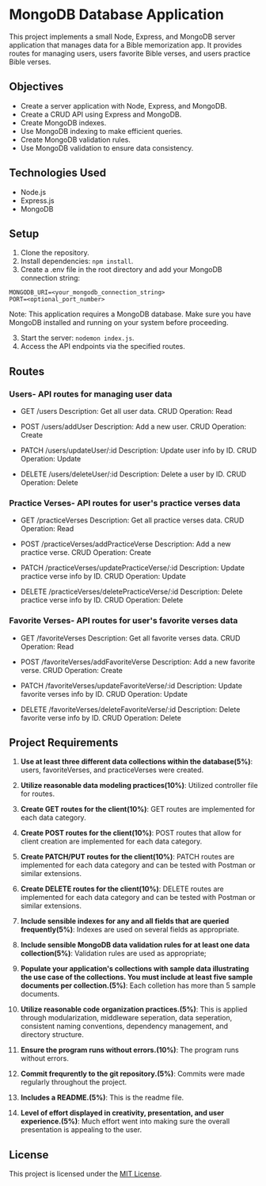 # MongoDB Database Application

This project implements a small Node, Express, and MongoDB server application that manages data for a Bible memorization app. It provides routes for managing users, users favorite Bible verses, and users practice Bible verses.

## Objectives

- Create a server application with Node, Express, and MongoDB.
- Create a CRUD API using Express and MongoDB.
- Create MongoDB indexes.
- Use MongoDB indexing to make efficient queries.
- Create MongoDB validation rules.
- Use MongoDB validation to ensure data consistency.

## Technologies Used
- Node.js
- Express.js
- MongoDB

## Setup

1. Clone the repository.
2. Install dependencies: `npm install`.
3. Create a .env file in the root directory and add your MongoDB connection string:
```
MONGODB_URI=<your_mongodb_connection_string>
PORT=<optional_port_number>
```

Note: This application requires a MongoDB database. Make sure you have MongoDB installed and running on your system before proceeding.

3. Start the server: `nodemon index.js`.
4. Access the API endpoints via the specified routes.

## Routes
### Users- API routes for managing user data

- GET /users
Description: Get all user data.
CRUD Operation: Read

- POST /users/addUser
Description: Add a new user.
CRUD Operation: Create

- PATCH /users/updateUser/:id
Description: Update user info by ID.
CRUD Operation: Update

- DELETE /users/deleteUser/:id
Description: Delete a user by ID.
CRUD Operation: Delete

### Practice Verses- API routes for user's practice verses data

- GET /practiceVerses
Description: Get all practice verses data.
CRUD Operation: Read

- POST /practiceVerses/addPracticeVerse
Description: Add a new practice verse.
CRUD Operation: Create

- PATCH /practiceVerses/updatePracticeVerse/:id
Description: Update practice verse info by ID.
CRUD Operation: Update

- DELETE /practiceVerses/deletePracticeVerse/:id
Description: Delete practice verse info by ID.
CRUD Operation: Delete

### Favorite Verses- API routes for user's favorite verses data

- GET /favoriteVerses
Description: Get all favorite verses data.
CRUD Operation: Read

- POST /favoriteVerses/addFavoriteVerse
Description: Add a new favorite verse.
CRUD Operation: Create

- PATCH /favoriteVerses/updateFavoriteVerse/:id
Description: Update favorite verses info by ID.
CRUD Operation: Update

- DELETE /favoriteVerses/deleteFavoriteVerse/:id
Description: Delete favorite verse info by ID.
CRUD Operation: Delete


## Project Requirements

1. **Use at least three different data collections within the database(5%)**: users, favoriteVerses, and practiceVerses were created. 

2. **Utilize reasonable data modeling practices(10%)**: Utilized controller file for routes.

3. **Create GET routes for the client(10%)**: GET routes are implemented for each data category.

4. **Create POST routes for the client(10%)**: POST routes that allow for client creation are implemented for each data category.

5. **Create PATCH/PUT routes for the client(10%)**: PATCH routes are implemented for each data category and can be tested with Postman or similar extensions.

6. **Create DELETE routes for the client(10%)**: DELETE routes are implemented for each data category and can be tested with Postman or similar extensions.

7. **Include sensible indexes for any and all fields that are queried frequently(5%)**: Indexes are used on several fields as appropriate.

8. **Include sensible MongoDB data validation rules for at least one data collection(5%)**: Validation rules are used as appropriate;

9. **Populate your application's collections with sample data illustrating the use case of the collections. You must include at least five sample documents per collection.(5%)**: Each colletion has more than 5 sample documents.

10. **Utilize reasonable code organization practices.(5%)**: This is applied through modularization, middleware seperation, data seperation, consistent naming conventions, dependency management, and directory structure.

11. **Ensure the program runs without errors.(10%)**: The program runs without errors.

12. **Commit frequrently to the git repository.(5%)**: Commits were made regularly throughout the project.

13. **Includes a README.(5%)**: This is the readme file.

14. **Level of effort displayed in creativity, presentation, and user experience.(5%)**: Much effort went into making sure the overall presentation is appealing to the user.


## License

This project is licensed under the [MIT License](LICENSE).